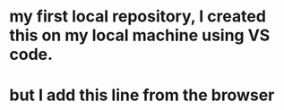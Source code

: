 # my first local repository, I created this on my local machine using VS code. 

# but I add this line from the browser
